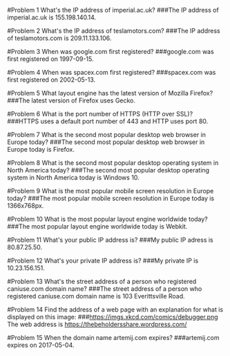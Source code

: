 #Problem 1
What's the IP address of imperial.ac.uk?
###The IP address of imperial.ac.uk is 155.198.140.14.

#Problem 2
What's the IP address of teslamotors.com?
###The IP address of teslamotors.com is 209.11.133.106.

#Problem 3
When was google.com first registered?
###google.com was first registered on 1997-09-15.

#Problem 4
When was spacex.com first registered?
###spacex.com was first registered on 2002-05-13.

#Problem 5
What layout engine has the latest version of Mozilla Firefox?
###The latest version of Firefox uses Gecko.

#Problem 6
What is the port number of HTTPS (HTTP over SSL)?
###HTTPS uses a default port number of 443 and HTTP uses port 80.

#Problem 7
What is the second most popular desktop web browser in Europe today?
###The second most popular desktop web browser in Europe today is Firefox.

#Problem 8
What is the second most popular desktop operating system in North America today?
###The second most popular desktop operating system in North America today is Windows 10.

#Problem 9
What is the most popular mobile screen resolution in Europe today?
###The most popular mobile screen resolution in Europe today is 1366x768px.

#Problem 10
What is the most popular layout engine worldwide today?
###The most popular layout engine worldwide today is Webkit.

#Problem 11
What's your public IP address is?
###My public IP adress is 80.87.25.50.

#Problem 12
What's your private IP address is?
###My private IP is 10.23.156.151.

#Problem 13
What's the street address of a person who registered caniuse.com domain name?
###The street address of a person who registered caniuse.com domain name is 103 Everittsville Road.

#Problem 14
Find the address of a web page with an explanation for what is displayed on this image:
###https://imgs.xkcd.com/comics/debugger.png
The web address is https://thebeholdersshare.wordpress.com/

#Problem 15
When the domain name artemij.com expires?
###artemij.com expires on 2017-05-04.






